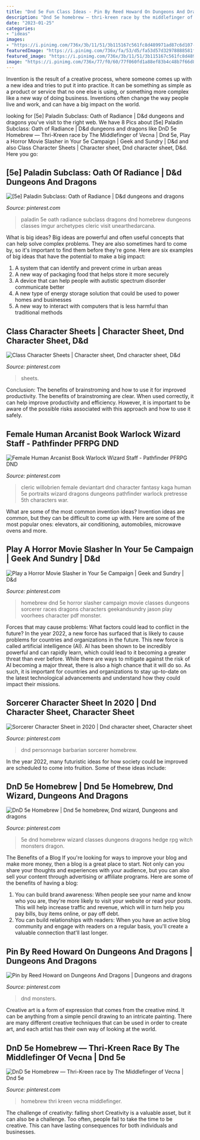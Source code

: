 ```yaml
---
title: "Dnd 5e Fun Class Ideas - Pin By Reed Howard On Dungeons And Dragons"
description: "Dnd 5e homebrew — thri-kreen race by the middlefinger of vecna"
date: "2023-01-25"
categories:
- "ideas"
images:
- "https://i.pinimg.com/736x/3b/11/51/3b115167c561fc8d489971ad87c6d107--dnd-e-homebrew-dnd-classes.jpg"
featuredImage: "https://i.pinimg.com/736x/fa/53/d5/fa53d57d32978888581f5dd7cbc719f0.jpg"
featured_image: "https://i.pinimg.com/736x/3b/11/51/3b115167c561fc8d489971ad87c6d107--dnd-e-homebrew-dnd-classes.jpg"
image: "https://i.pinimg.com/736x/77/f0/60/77f060fd1a88ef83b4c48b7f66d8e71c.jpg"
---
```



Invention is the result of a creative process, where someone comes up with a new idea and tries to put it into practice. It can be something as simple as a product or service that no one else is using, or something more complex like a new way of doing business. Inventions often change the way people live and work, and can have a big impact on the world.

	

		
looking for [5e] Paladin Subclass: Oath of Radiance | D&amp;d dungeons and dragons you've visit to the right web. We have 8 Pics about [5e] Paladin Subclass: Oath of Radiance | D&amp;d dungeons and dragons like DnD 5e Homebrew — Thri-Kreen race by The Middlefinger of Vecna | Dnd 5e, Play a Horror Movie Slasher in Your 5e Campaign | Geek and Sundry | D&amp;d and also Class Character Sheets | Character sheet, Dnd character sheet, D&amp;d. Here you go:
		
    
## [5e] Paladin Subclass: Oath Of Radiance | D&amp;d Dungeons And Dragons

<img loading=lazy src="https://i.pinimg.com/736x/fa/53/d5/fa53d57d32978888581f5dd7cbc719f0.jpg" onerror="this.onerror=null;this.src='https://tse4.mm.bing.net/th?id=OIP.kMD8s9nP_MFC6C09t_leGQHaKe&amp;pid=15.1';" alt="[5e] Paladin Subclass: Oath of Radiance | D&amp;d dungeons and dragons">

_Source: pinterest.com_

>paladin 5e oath radiance subclass dragons dnd homebrew dungeons classes imgur archetypes cleric visit unearthedarcana. 

	

What is big ideas?
Big ideas are powerful and often useful concepts that can help solve complex problems. They are also sometimes hard to come by, so it's important to find them before they're gone. Here are six examples of big ideas that have the potential to make a big impact:
1. A system that can identify and prevent crime in urban areas 
2. A new way of packaging food that helps store it more securely 
3. A device that can help people with autistic spectrum disorder communicate better 
4. A new type of energy storage solution that could be used to power homes and businesses 
5. A new way to interact with computers that is less harmful than traditional methods 

    
## Class Character Sheets | Character Sheet, Dnd Character Sheet, D&amp;d

<img loading=lazy src="https://i.pinimg.com/736x/c5/20/93/c520932de3ceba5ff9138440fb2ed2e8.jpg" onerror="this.onerror=null;this.src='https://tse4.mm.bing.net/th?id=OIP.1WVWdPw2TiMwDZZMRJCkCQHaKe&amp;pid=15.1';" alt="Class Character Sheets | Character sheet, Dnd character sheet, D&amp;d">

_Source: pinterest.com_

>sheets. 

	

Conclusion: The benefits of brainstroming and how to use it for improved productivity.
The benefits of brainstroming are clear. When used correctly, it can help improve productivity and efficiency. However, it is important to be aware of the possible risks associated with this approach and how to use it safely.

    
## Female Human Arcanist Book Warlock Wizard Staff - Pathfinder PFRPG DND

<img loading=lazy src="https://i.pinimg.com/736x/c4/14/03/c41403a900cd8c1df7945a2c6706a974.jpg" onerror="this.onerror=null;this.src='https://tse3.mm.bing.net/th?id=OIP.TH-bU2vC5r79MtcPItNBowHaKX&amp;pid=15.1';" alt="Female Human Arcanist Book Warlock Wizard Staff - Pathfinder PFRPG DND">

_Source: pinterest.com_

>cleric willobrien female deviantart dnd character fantasy kaga human 5e portraits wizard dragons dungeons pathfinder warlock pretresse 5th characters war. 

	

What are some of the most common invention ideas?
Invention ideas are common, but they can be difficult to come up with. Here are some of the most popular ones: elevators, air conditioning, automobiles, microwave ovens and more.

    
## Play A Horror Movie Slasher In Your 5e Campaign | Geek And Sundry | D&amp;d

<img loading=lazy src="https://i.pinimg.com/736x/3b/11/51/3b115167c561fc8d489971ad87c6d107--dnd-e-homebrew-dnd-classes.jpg" onerror="this.onerror=null;this.src='https://tse1.mm.bing.net/th?id=OIP.VyKjsJambdOt87awfkyRWgHaKe&amp;pid=15.1';" alt="Play a Horror Movie Slasher in Your 5e Campaign | Geek and Sundry | D&amp;d">

_Source: pinterest.com_

>homebrew dnd 5e horror slasher campaign movie classes dungeons sorcerer races dragons characters geekandsundry jason play voorhees character pdf monster. 

	

Forces that may cause problems: What factors could lead to conflict in the future?
In the year 2022, a new force has surfaced that is likely to cause problems for countries and organizations in the future. This new force is called artificial intelligence (AI). AI has been shown to be incredibly powerful and can rapidly learn, which could lead to it becoming a greater threat than ever before. While there are ways to mitigate against the risk of AI becoming a major threat, there is also a high chance that it will do so. As such, it is important for countries and organizations to stay up-to-date on the latest technological advancements and understand how they could impact their missions.

    
## Sorcerer Character Sheet In 2020 | Dnd Character Sheet, Character Sheet

<img loading=lazy src="https://i.pinimg.com/736x/ea/09/34/ea09349f9d6dc6b31811fb5ca46f56f3.jpg" onerror="this.onerror=null;this.src='https://tse4.mm.bing.net/th?id=OIP.jlp0K3iy5Lul-bvJ6z3ZdQHaJy&amp;pid=15.1';" alt="Sorcerer Character Sheet in 2020 | Dnd character sheet, Character sheet">

_Source: pinterest.com_

>dnd personnage barbarian sorcerer homebrew. 

	

In the year 2022, many futuristic ideas for how society could be improved are scheduled to come into fruition. Some of these ideas include: 

    
## DnD 5e Homebrew | Dnd 5e Homebrew, Dnd Wizard, Dungeons And Dragons

<img loading=lazy src="https://i.pinimg.com/736x/94/02/8c/94028cea10754ac0606e1f57b2270180.jpg" onerror="this.onerror=null;this.src='https://tse2.mm.bing.net/th?id=OIP.9N3rMujSj22_qzIem8Bi_gHaJl&amp;pid=15.1';" alt="DnD 5e Homebrew | Dnd 5e homebrew, Dnd wizard, Dungeons and dragons">

_Source: pinterest.com_

>5e dnd homebrew wizard classes dungeons dragons hedge rpg witch monsters dragon. 

	

The Benefits of a Blog
If you're looking for ways to improve your blog and make more money, then a blog is a great place to start. Not only can you share your thoughts and experiences with your audience, but you can also sell your content through advertising or affiliate programs. Here are some of the benefits of having a blog: 
1) You can build brand awareness: When people see your name and know who you are, they're more likely to visit your website or read your posts. This will help increase traffic and revenue, which will in turn help you pay bills, buy items online, or pay off debt. 
2) You can build relationships with readers: When you have an active blog community and engage with readers on a regular basis, you'll create a valuable connection that'll last longer.

    
## Pin By Reed Howard On Dungeons And Dragons | Dungeons And Dragons

<img loading=lazy src="https://i.pinimg.com/736x/00/58/03/005803f01bf9201caa0c53832dd9e6c9.jpg" onerror="this.onerror=null;this.src='https://tse2.mm.bing.net/th?id=OIP.pEHttLOIYG4NRy1y1L3PcAHaNL&amp;pid=15.1';" alt="Pin by Reed Howard on Dungeons And Dragons | Dungeons and dragons">

_Source: pinterest.com_

>dnd monsters. 

	

Creative art is a form of expression that comes from the creative mind. It can be anything from a simple pencil drawing to an intricate painting. There are many different creative techniques that can be used in order to create art, and each artist has their own way of looking at the world.

    
## DnD 5e Homebrew — Thri-Kreen Race By The Middlefinger Of Vecna | Dnd 5e

<img loading=lazy src="https://i.pinimg.com/736x/77/f0/60/77f060fd1a88ef83b4c48b7f66d8e71c.jpg" onerror="this.onerror=null;this.src='https://tse1.mm.bing.net/th?id=OIP.JX-01Jd4oKgNmHoistRFtQHaJl&amp;pid=15.1';" alt="DnD 5e Homebrew — Thri-Kreen race by The Middlefinger of Vecna | Dnd 5e">

_Source: pinterest.com_

>homebrew thri kreen vecna middlefinger. 

	

The challenge of creativity: falling short
Creativity is a valuable asset, but it can also be a challenge. Too often, people fail to take the time to be creative. This can have lasting consequences for both individuals and businesses.

